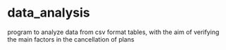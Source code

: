 # data_analysis
program to analyze data from csv format tables, with the aim of verifying the main factors in the cancellation of plans
